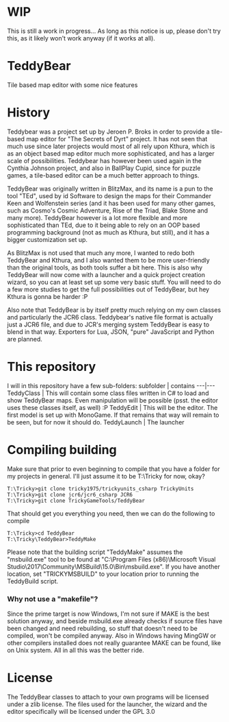 # WIP

This is still a work in progress... As long as this notice is up, please don't try this, as it likely won't work anyway (if it works at all).

# TeddyBear

Tile based map editor with some nice features

# History

Teddybear was a project set up by Jeroen P. Broks in order to provide a tile-based map editor for "The Secrets of Dyrt" project. It has not seen that much use since later projects would most of all rely upon Kthura, which is as an object based map editor much more sophisticated, and has a larger scale of possibilities.
Teddybear has however been used again in the Cynthia Johnson project, and also in BallPlay Cupid, since for puzzle games, a tile-based editor can be a much better approach to things.

TeddyBear was originally written in BlitzMax, and its name is a pun to the tool "TEd", used by id Software to design the maps for their Commander Keen and Wolfenstein series (and it has been used for many other games, such as Cosmo's Cosmic Adventure, Rise of the Triad, Blake Stone and many more). TeddyBear however is a lot more flexible and more sophisticated than TEd, due to it being able to rely on an OOP based programming background (not as much as Kthura, but still), and it has a bigger customization set up.

As BlitzMax is not used that much any more, I wanted to redo both TeddyBear and Kthura, and I also wanted them to be more user-friendly than the original tools, as both tools suffer a bit here. This is also why TeddyBear will now come with a launcher and a quick project creation wizard, so you can at least set up some very basic stuff. You will need to do a few more studies to get the full possibilities out of TeddyBear, but hey Kthura is gonna be harder :P

Also note that TeddyBear is by itself pretty much relying on my own classes and particularly the JCR6 class. Teddybear's native file format is actually just a JCR6 file, and due to JCR's merging system TeddyBear is easy to blend in that way. Exporters for Lua, JSON, "pure" JavaScript and Python are planned.

# This repository

I will in this repository have a few sub-folders:
subfolder | contains
---|---
TeddyClass  | This will contain some class files written in C# to load and show TeddyBear maps. Even manipulation will be possible (psst. the editor uses these classes itself, as well) :P
TeddyEdit   | This will be the editor. The first model is set up with MonoGame. If that remains that way will remain to be seen, but for now it should do.
TeddyLaunch | The launcher

# Compiling building

Make sure that prior to even beginning to compile that you have a folder for my projects in general. I'll just assume it to be T:\Tricky for now, okay?

~~~batch
T:\Tricky>git clone tricky1975/trickyunits_csharp TrickyUnits
T:\Tricky>git clone jcr6/jcr6_csharp JCR6
T:\Tricky>git clone TrickyGameTools/TeddyBear
~~~

That should get you everything you need, then we can do the following to compile
~~~batch
T:\Tricky>cd TeddyBear
T:\Tricky\TeddyBear>TeddyMake
~~~

Please note that the building script "TeddyMake" assumes the "msbuild.exe" tool to be found at "C:\Program Files (x86)\Microsoft Visual Studio\2017\Community\MSBuild\15.0\Bin\msbuild.exe". If you have another location, set "TRICKYMSBUILD" to your location prior to running the TeddyBuild script.

### Why not use a "makefile"?

Since the prime target is now Windows, I'm not sure if MAKE is the best solution anyway, and beside msbuild.exe already checks if source files have been changed and need rebuilding, so stuff that doesn't need to be compiled, won't be compiled anyway. Also in Windows having MingGW or other compilers installed does not really guarantee MAKE can be found, like on Unix system. All in all this was the better ride.


# License

The TeddyBear classes to attach to your own programs will be licensed under a zlib license. The files used for the launcher, the wizard and the editor specifically will be licensed under the GPL 3.0

